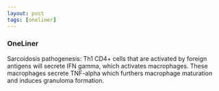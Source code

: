 ```yaml
---
layout: post
tags: [oneliner]
---
```



### OneLiner

Sarcoidosis pathogenesis: Th1 CD4+ cells that are activated by foreign antigens will secrete IFN gamma, which activates macrophages. These macrophages secrete TNF-alpha which furthers macrophage maturation and induces granuloma formation.
